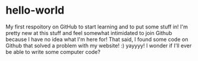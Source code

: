 # hello-world
My first respoitory on GitHub to start learning and to put some stuff in!
I'm pretty new at this stuff and feel somewhat intimidated to join Github because I have no idea what I'm here for! That said, I found some code on Github that solved a problem with my website! :) yayyyy! I wonder if I'll ever be able to write some computer code?

